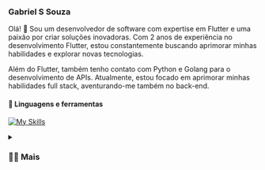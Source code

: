 ### Gabriel S Souza
Olá! 👋 Sou um desenvolvedor de software com expertise em Flutter e uma paixão por criar soluções inovadoras. Com 2 anos de experiência no desenvolvimento Flutter, estou constantemente buscando aprimorar minhas habilidades e explorar novas tecnologias.

Além do Flutter, também tenho contato com Python e Golang para o desenvolvimento de APIs. Atualmente, estou focado em aprimorar minhas habilidades full stack, aventurando-me também no back-end.

#### 🧰 Linguagens e ferramentas
[![My Skills](https://skillicons.dev/icons?i=flutter,dart,golang,python,fastapi,postgresql,typescript,javascript,nestjs,firebase,git)](https://skillicons.dev)


<details>
  <summary><h3>👨‍💻 Mais</h3></summary>
    Formação Acadêmica: <br>
    - Análise e Desenvolvimento de Sistemas (cursando). <br><br>
    Experiência Profissional: <br>
    - Dev Flutter na Hostaraguaia | Dev Freelancer | Servidor Público. <br><br>
    Tecnologias e Ferramentas: <br>
    - Flutter | Dart | Golang | Python | FastAPI | PostgreSQL | Firebase | TypeScript | JavaScript | Nest.js <br><br>
    <a href="https://www.linkedin.com/in/gabriel-s-souza/">Meu linkedin</a>
